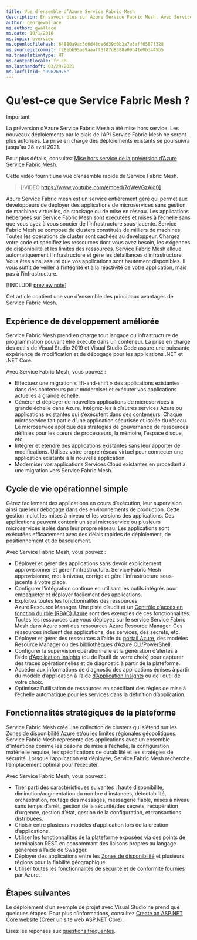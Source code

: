 ```yaml
---
title: Vue d’ensemble d’Azure Service Fabric Mesh
description: En savoir plus sur Azure Service Fabric Mesh. Avec Service Fabric Mesh, vous pouvez déployer et mettre à l’échelle votre application sans vous soucier des besoins d’infrastructure de votre application.
author: georgewallace
ms.author: gwallace
ms.date: 10/1/2018
ms.topic: overview
ms.openlocfilehash: 64880a9ac3d6d48ce6d39d0b3a7a3aff6587f328
ms.sourcegitcommit: f28ebb95ae9aaaff3f87d8388a09b41e0b3445b5
ms.translationtype: HT
ms.contentlocale: fr-FR
ms.lasthandoff: 03/29/2021
ms.locfileid: "99626975"
---
```

# <a name="what-is-service-fabric-mesh"></a>Qu’est-ce que Service Fabric Mesh ?

> [!IMPORTANT]
> La préversion d’Azure Service Fabric Mesh a été mise hors service. Les nouveaux déploiements par le biais de l’API Service Fabric Mesh ne seront plus autorisés. La prise en charge des déploiements existants se poursuivra jusqu’au 28 avril 2021.
> 
> Pour plus détails, consultez [Mise hors service de la préversion d’Azure Service Fabric Mesh](https://azure.microsoft.com/updates/azure-service-fabric-mesh-preview-retirement/).

Cette vidéo fournit une vue d’ensemble rapide de Service Fabric Mesh.
> [!VIDEO https://www.youtube.com/embed/7qWeVGzAid0]

Azure Service Fabric mesh est un service entièrement géré qui permet aux développeurs de déployer des applications de microservices sans gestion de machines virtuelles, de stockage ou de mise en réseau. Les applications hébergées sur Service Fabric Mesh sont exécutées et mises à l’échelle sans que vous ayez à vous soucier de l’infrastructure sous-jacente.  Service Fabric Mesh se compose de clusters constitués de milliers de machines.  Toutes les opérations de cluster sont cachées au développeur. Chargez votre code et spécifiez les ressources dont vous avez besoin, les exigences de disponibilité et les limites des ressources.  Service Fabric Mesh alloue automatiquement l’infrastructure et gère les défaillances d’infrastructure. Vous êtes ainsi assuré que vos applications sont hautement disponibles. Il vous suffit de veiller à l’intégrité et à la réactivité de votre application, mais pas à l’infrastructure.  

[!INCLUDE [preview note](./includes/include-preview-note.md)]

Cet article contient une vue d’ensemble des principaux avantages de Service Fabric Mesh.

## <a name="great-developer-experience"></a>Expérience de développement améliorée

Service Fabric Mesh prend en charge tout langage ou infrastructure de programmation pouvant être exécuté dans un conteneur. La prise en charge des outils de Visual Studio 2019 et Visual Studio Code assure une puissante expérience de modification et de débogage pour les applications .NET et .NET Core. 

Avec Service Fabric Mesh, vous pouvez :

- Effectuez une migration « lift-and-shift » des applications existantes dans des conteneurs pour moderniser et exécuter vos applications actuelles à grande échelle.
- Générer et déployer de nouvelles applications de microservices à grande échelle dans Azure.  Intégrez-les à d’autres services Azure ou applications existantes qui s’exécutent dans des conteneurs. Chaque microservice fait partie d’une application sécurisée et isolée du réseau. Le microservice applique des stratégies de gouvernance de ressources définies pour les cœurs de processeurs, la mémoire, l’espace disque, etc.
- Intégrer et étendre des applications existantes sans leur apporter de modifications. Utilisez votre propre réseau virtuel pour connecter une application existante à la nouvelle application.  
- Moderniser vos applications Services Cloud existantes en procédant à une migration vers Service Fabric Mesh.  

## <a name="simple-operational-lifecycle"></a>Cycle de vie opérationnel simple

Gérez facilement des applications en cours d’exécution, leur supervision ainsi que leur débogage dans des environnements de production. Cette gestion inclut les mises à niveau et les versions des applications. Ces applications peuvent contenir un seul microservice ou plusieurs microservices isolés dans leur propre réseau. Les applications sont exécutées efficacement avec des délais rapides de déploiement, de positionnement et de basculement.

Avec Service Fabric Mesh, vous pouvez :

- Déployer et gérer des applications sans devoir explicitement approvisionner et gérer l’infrastructure.  Service Fabric Mesh approvisionne, met à niveau, corrige et gère l’infrastructure sous-jacente à votre place.
- Configurer l’intégration continue en utilisant les outils intégrés pour empaqueter et déployer facilement des applications.
- Exploitez toutes les fonctionnalités des ressources Azure Resource Manager. Une piste d’audit et un [Contrôle d’accès en fonction du rôle (RBAC) Azure](../role-based-access-control/overview.md) sont des exemples de ces fonctionnalités. Toutes les ressources que vous déployez sur le service Service Fabric Mesh dans Azure sont des ressources Azure Resource Manager. Ces ressources incluent des applications, des services, des secrets, etc.
- Déployer et gérer des ressources à l’aide du [portail Azure](https://portal.azure.com), des modèles Resource Manager ou des bibliothèques d’Azure CLI/PowerShell.
- Configurer la supervision opérationnelle et la génération d’alertes à l’aide [d’Application Insights](/azure/application-insights/) (ou de l’outil de votre choix) pour capturer des traces opérationnelles et de diagnostic à partir de la plateforme.
- Accéder aux informations de diagnostic des applications émises à partir du modèle d’application à l’aide [d’Application Insights](/azure/application-insights/) ou de l’outil de votre choix.
- Optimisez l’utilisation de ressources en spécifiant des règles de mise à l’échelle automatique pour les services dans la définition d’application.

## <a name="mission-critical-platform-capabilities"></a>Fonctionnalités stratégiques de la plateforme

Service Fabric Mesh crée une collection de clusters qui s’étend sur les [Zones de disponibilité Azure](../availability-zones/az-overview.md) et/ou les limites régionales géopolitiques. Service Fabric Mesh représente des applications avec un ensemble d’intentions comme les besoins de mise à l’échelle, la configuration matérielle requise, les spécifications de durabilité et les stratégies de sécurité.  Lorsque l’application est déployée, Service Fabric Mesh recherche l’emplacement optimal pour l’exécuter.

Avec Service Fabric Mesh, vous pouvez :

- Tirer parti des caractéristiques suivantes : haute disponibilité, diminution/augmentation du nombre d’instances, détectabilité, orchestration, routage des messages, messagerie fiable, mises à niveau sans temps d’arrêt, gestion de la sécurité/des secrets, récupération d’urgence, gestion d’état, gestion de la configuration, et transactions distribuées.
- Choisir entre plusieurs modèles d’application lors de la création d’applications.
- Utiliser les fonctionnalités de la plateforme exposées via des points de terminaison REST en consommant des liaisons propres au langage générées à l’aide de Swagger.
- Déployer des applications entre les [Zones de disponibilité](../availability-zones/az-overview.md) et plusieurs régions pour la fiabilité géographique.
- Utiliser toutes les fonctionnalités de sécurité et de conformité fournies par Azure.

## <a name="next-steps"></a>Étapes suivantes

Le déploiement d’un exemple de projet avec Visual Studio ne prend que quelques étapes. Pour plus d’informations, consultez [Create an ASP.NET Core website](service-fabric-mesh-quickstart-dotnet-core.md) (Créer un site web ASP.NET Core). 

Lisez les réponses aux [questions fréquentes](service-fabric-mesh-faq.md).


<!-- Links -->

[service-fabric-overview]: ../service-fabric/service-fabric-overview.md
